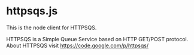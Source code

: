 httpsqs.js
=============
This is the node client for HTTPSQS.

HTTPSQS is a Simple Queue Service based on HTTP GET/POST protocol.
About HTTPSQS visit https://code.google.com/p/httpsqs/
